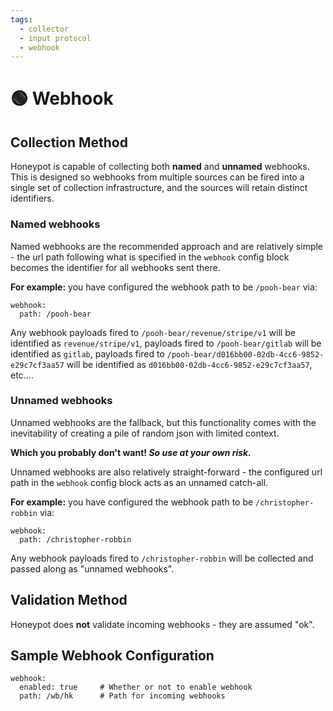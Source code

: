 ```yaml
---
tags:
  - collector
  - input protocol
  - webhook
---
```


# 🟢 Webhook


## Collection Method

Honeypot is capable of collecting both **named** and **unnamed** webhooks. This is designed so webhooks from multiple sources can be fired into a single set of collection infrastructure, and the sources will retain distinct identifiers.

### Named webhooks

Named webhooks are the recommended approach and are relatively simple - the url path following what is specified in the `webhook` config block becomes the identifier for all webhooks sent there.


**For example:** you have configured the webhook path to be `/pooh-bear` via:

```
webhook:
  path: /pooh-bear
```


Any webhook payloads fired to `/pooh-bear/revenue/stripe/v1` will be identified as `revenue/stripe/v1`, payloads fired to `/pooh-bear/gitlab` will be identified as `gitlab`, payloads fired to `/pooh-bear/d016bb00-02db-4cc6-9852-e29c7cf3aa57` will be identified as `d016bb00-02db-4cc6-9852-e29c7cf3aa57`, etc....



### Unnamed webhooks

Unnamed webhooks are the fallback, but this functionality comes with the inevitability of creating a pile of random json with limited context.

**Which you probably don't want! *So use at your own risk.***

Unnamed webhooks are also relatively straight-forward - the configured url path in the `webhook` config block acts as an unnamed catch-all.

**For example:** you have configured the webhook path to be `/christopher-robbin` via:

```
webhook:
  path: /christopher-robbin
```

Any webhook payloads fired to `/christopher-robbin` will be collected and passed along as "unnamed webhooks".

## Validation Method

Honeypot does **not** validate incoming webhooks - they are assumed "ok".


## Sample Webhook Configuration

```
webhook:
  enabled: true     # Whether or not to enable webhook
  path: /wb/hk      # Path for incoming webhooks
```

